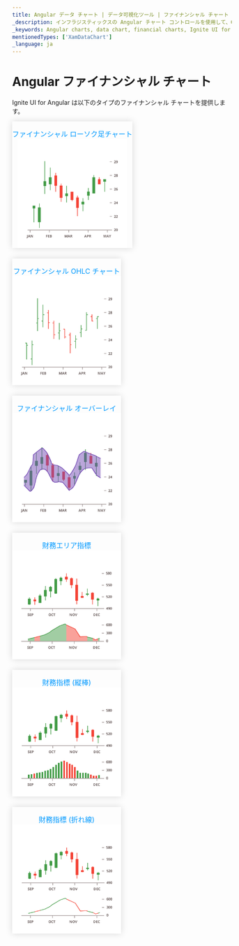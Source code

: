 ```yaml
---
title: Angular データ チャート | データ可視化ツール | ファイナンシャル チャート | データ バインディング | インフラジスティックス
_description: インフラジスティックスの Angular チャート コントロールを使用して、OHLC や ローソク足などのファイナンシャル チャートを作成します。Ignite UI for Angular グラフ タイプについて説明します。
_keywords: Angular charts, data chart, financial charts, Ignite UI for Angular, Infragistics, Angular チャート, データ チャート, ファイナンシャル チャート, インフラジスティックス
mentionedTypes: ['XamDataChart']
_language: ja
---
```


# Angular ファイナンシャル チャート

Ignite UI for Angular は以下のタイプのファイナンシャル チャートを提供します。

<section class="feature__container">
    <style>
        .linkContent,
        .linkContent:hover {
            display: flex;
            flex-flow: column;
            align-items: center;
            box-shadow: none;
        }
        .link {
            display: inline-block;
            font-size: 1.0rem;
            color: #0099ff;
            cursor: pointer;
            padding-top: 1.0rem;
            margin-right: 1.0rem;
            margin-bottom: 1.5rem;
            box-shadow: 0 0 15px rgba(0,0,0,.15);
        }
        .link:hover {
            box-shadow: 0 0 15px rgba(0,0,0,.25);
        }
        .img {
            width: 250px;
            height: 250px;
            box-shadow: none;
        }
    </style>
    <body>
        <div class="link" href="data-chart-type-financial-candlestick-series.md">
            <div class="linkContent">
                <div>ファイナンシャル ローソク足チャート</div>
                <img class="img" src="../images/charts/data-chart-type-financial-candlestick-series.png">
            </div>
        </div>
        <div class="link" href="data-chart-type-financial-ohlc-series.md">
            <div class="linkContent">
                <div>ファイナンシャル OHLC チャート</div>
                <img class="img" src="../images/charts/data-chart-type-financial-ohlc-series.png">
            </div>
        </div>
        <div class="link" href="data-chart-type-financial-overlays.md">
            <div class="linkContent">
                <div>ファイナンシャル オーバーレイ</div>
                <img class="img" src="../images/charts/data-chart-type-financial-overlays.png">
            </div>
        </div>
        <div class="link" href="data-chart-type-financial-area-indicators.md">
            <div class="linkContent">
                <div>財務エリア指標</div>
                <img class="img" src="../images/charts/data-chart-type-financial-area-indicators.png">
            </div>
        </div>
        <div class="link" href="data-chart-type-financial-column-indicators.md">
            <div class="linkContent">
                <div>財務指標 (縦棒)</div>
                <img class="img" src="../images/charts/data-chart-type-financial-column-indicators.png">
            </div>
        </div>
        <div class="link" href="data-chart-type-financial-line-indicators.md">
            <div class="linkContent">
                <div>財務指標 (折れ線)</div>
                <img class="img" src="../images/charts/data-chart-type-financial-line-indicators.png">
            </div>
        </div>
    </body>
</section>
